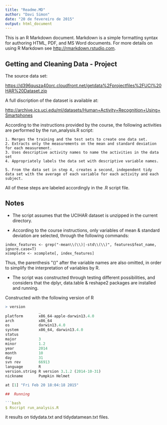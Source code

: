 ```yaml
---
title: "Readme.MD"
author: "Davi Simon"
date: "20 de fevereiro de 2015"
output: html_document
---
```


This is an R Markdown document. Markdown is a simple formatting syntax for authoring HTML, PDF, and MS Word documents. For more details on using R Markdown see <http://rmarkdown.rstudio.com>.

## Getting and Cleaning Data - Project

The source data set:

https://d396qusza40orc.cloudfront.net/getdata%2Fprojectfiles%2FUCI%20HAR%20Dataset.zip

A full discription of the dataset is available at:

http://archive.ics.uci.edu/ml/datasets/Human+Activity+Recognition+Using+Smartphones

According to the instructions provided by the course, the following activities are performed by the run_analysis.R script:

    1. Merges the training and the test sets to create one data set.
    2. Extracts only the measurements on the mean and standard deviation for each measurement. 
    3. Uses descriptive activity names to name the activities in the data set
    4. Appropriately labels the data set with descriptive variable names. 

    5. From the data set in step 4, creates a second, independent tidy data set with the average of each variable for each activity and each subject.

All of these steps are labeled accordingly in the .R script file.


## Notes

*  The script assumes that the UCIHAR dataset is unzipped in the current directory.

*  According to the course instructions, only variables of mean & standard deviation are selected, through the following commands:

```{r}
index_features <- grep("-mean\\(\\)|-std\\(\\)", features$feat_name, ignore.case=T) 
xcomplete <- xcomplete[, index_features] 
```
 
 Thus, the parenthesis "()" after the variable names are also omitted, in order to simplify the interpretation 
 of variables by R.

*  The script was constructed through testing different possibilities, and considers that the dplyr, data.table & reshape2 packages are installed and running.


Constructed with the following version of R

```R
> version
               _                           
platform       x86_64-apple-darwin13.4.0   
arch           x86_64                      
os             darwin13.4.0                
system         x86_64, darwin13.4.0        
status                                     
major          3                           
minor          1.2                         
year           2014                        
month          10                          
day            31                          
svn rev        66913                       
language       R                           
version.string R version 3.1.2 (2014-10-31)
nickname       Pumpkin Helmet 

at [1] "Fri Feb 20 18:04:18 2015"

##  Running

```bash
$ Rscript run_analysis.R
```

it results on tidydata.txt and tidydatamean.txt files. 